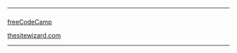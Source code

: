 ------------------------------------------------------------------------------------------------------------------------------------------------------------------------
### <p align='center'></p>
<a href="https://openclassrooms.com/fr/courses/918836-concevez-votre-site-web-avec-php-et-mysql/913655-travaillez-avec-une-base-de-donnees" target="_blank">freeCodeCamp</a>


<a href="https://www.thesitewizard.com/" target="_blank">thesitewizard.com</a>

------------------------------------------------------------------------------------------------------------------------------------------------------------------------
